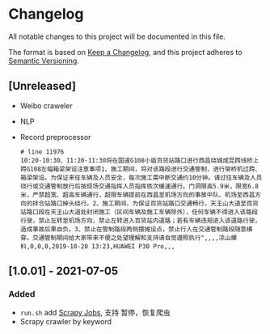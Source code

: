 # Changelog

All notable changes to this project will be documented in this file.

The format is based on [Keep a Changelog](https://keepachangelog.com/en/1.0.0/),
and this project adheres to [Semantic Versioning](https://semver.org/spec/v2.0.0.html).

## [Unreleased]

- Weibo craweler
- NLP
- Record preprocessor

  ``` csv
  # line 11976
  10:20-10:30、11:20-11:30将在国道G108小庙百货站路口进行西昌绕城成昆跨线桥上跨G108左幅箱梁架设注意事项1、施工期间，将对该路段进行交通管制，进行架桥机过跨、箱梁架设。为保证来往车辆及人员安全，每次施工需中断交通约10分钟。请过往车辆及人员绕行或交通管制放行后按现场交通指挥人员指挥依次缓速通行。门洞限高5.9米，限宽6.8米，严禁超宽、超高车辆通行，超限车辆提前在西昌至机场方向的事故中队、机场至西昌方向的拌合站路口掉头绕行。2、施工期间，为保证百货站路口交通畅行，天王山大道至百货站路口段在天王山大道处封闭施工（区间车辆及施工车辆除外），任何车辆不得进入该路段行驶，禁止左转至机场方向，禁止左转进入百货站内道路；若有车辆违规进入该道路行驶，造成事故后果自负。3、禁止在管制路段两侧摆摊设点，禁止行人在交通管制路段随意横穿。交通管制期间给大家带来不便之处望理解和支持请自觉遵照执行",,,,凉山爆料,0,0,0,2019-10-20 13:23,HUAWEI P30 Pro,,,
  
  ```

## [1.0.01] - 2021-07-05

### Added

- `run.sh`
  add [Scrapy Jobs](https://scrapy-chs.readthedocs.io/zh_CN/1.0/topics/jobs.html), 支持 暂停，恢复爬虫
- Scrapy crawler by keyword
